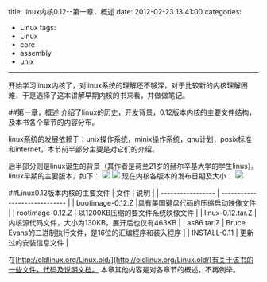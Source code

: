 title: linux内核0.12--第一章，概述
date: 2012-02-23 13:41:00
categories:
- Linux
tags:
- Linux
- core 
- assembly
- unix
---

开始学习linux内核了，对linux系统的理解还不够深，对于比较新的内核理解困难，于是选择了这本讲解早期内核的书来看，并做做笔记。
<!--more-->

##第一章，概述
介绍了linux的历史，开发背景，0.12版本内核的主要文件结构，及本书各个章节的内容分布。

linux系统的发展依赖于：unix操作系统，minix操作系统，gnu计划，posix标准和internet，本节前半部分主要是对它们的介绍。

后半部分则是linux诞生的背景（其作者是荷兰21岁的赫尔辛基大学的学生linus）。
linux早期的主要版本，如下：
![](http://hi.csdn.net/attachment/201202/23/0_1329979501rhjt.gif)
![](http://hi.csdn.net/attachment/201202/23/0_1329979520fSx8.gif)
现在内核各版本的发布日期及大小：
![](http://hi.csdn.net/attachment/201202/23/0_1329979546by80.gif)

##Linux0.12版本内核的主要文件
| 文件 | 说明 |
| ----------------- | ----------------------------- | 
| bootimage-0.12.Z |具有美国键盘代码的压缩启动映像文件 | 
| rootimage-0.12.Z | 以1200KB压缩的要文件系统映像文件 | 
| linux-0.12.tar.Z | 内核源代码文件，大小为130KB，展开后也仅有463KB | 
| as86.tar.Z | Bruce Evans的二进制执行文件，是16位的汇编程序和装入程序 | 
| INSTALL-0.11 | 更新过的安装信息文件 | 

在[http://oldlinux.org/Linux.old/](http://oldlinux.org/Linux.old/)有关于该书的一些文件，代码及说明文档。
本章其他内容是对各章节的概述，不再例举。


